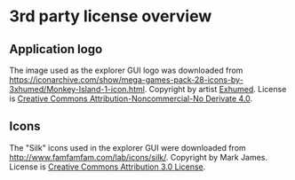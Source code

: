 # 3rd party license overview

## Application logo

The image used as the explorer GUI logo was downloaded from https://iconarchive.com/show/mega-games-pack-28-icons-by-3xhumed/Monkey-Island-1-icon.html.
Copyright by artist [Exhumed](https://iconarchive.com/artist/3xhumed.html).
License is [Creative Commons Attribution-Noncommercial-No Derivate 4.0](https://creativecommons.org/licenses/by-nc-nd/4.0/).

## Icons

The "Silk" icons used in the explorer GUI were downloaded from http://www.famfamfam.com/lab/icons/silk/.
Copyright by Mark James.
License is [Creative Commons Attribution 3.0 License](https://creativecommons.org/licenses/by/3.0/).
